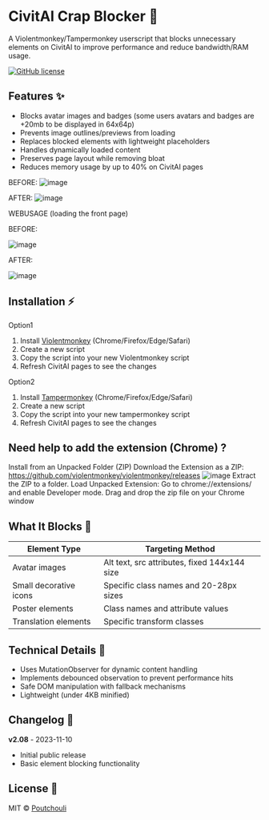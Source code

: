 # CivitAI Crap Blocker 🚫

A Violentmonkey/Tampermonkey userscript that blocks unnecessary elements on CivitAI to improve performance and reduce bandwidth/RAM usage.

[![GitHub license](https://img.shields.io/github/license/Poutchouli/civitai-crap-blocker)](https://github.com/Poutchouli/civitai-crap-blocker/blob/main/LICENSE)

## Features ✨

- Blocks avatar images and badges (some users avatars and badges are +20mb to be displayed in 64x64p)
- Prevents image outlines/previews from loading
- Replaces blocked elements with lightweight placeholders
- Handles dynamically loaded content
- Preserves page layout while removing bloat
- Reduces memory usage by up to 40% on CivitAI pages

BEFORE:
![image](https://github.com/user-attachments/assets/28f7fe1d-4789-4906-869b-5b463c51c7e3)

AFTER:
![image](https://github.com/user-attachments/assets/73f47891-2f1d-40c3-b670-ead9fabcec8d)

WEBUSAGE (loading the front page)

BEFORE:

![image](https://github.com/user-attachments/assets/93dcfe71-757e-46f1-986e-04d0e5f7bb0c)

AFTER:

![image](https://github.com/user-attachments/assets/026183b3-bb92-4784-a2be-4c0cd827a3ef)

## Installation ⚡
Option1
1. Install [Violentmonkey](https://violentmonkey.github.io/) (Chrome/Firefox/Edge/Safari)
2. Create a new script
3. Copy the script into your new Violentmonkey script
4. Refresh CivitAI pages to see the changes

Option2
1. Install [Tampermonkey](https://www.tampermonkey.net/) (Chrome/Firefox/Edge/Safari)
2. Create a new script
3. Copy the script into your new tampermonkey script 
4. Refresh CivitAI pages to see the changes

## Need help to add the extension (Chrome) ?
Install from an Unpacked Folder (ZIP)
Download the Extension as a ZIP:
https://github.com/violentmonkey/violentmonkey/releases
![image](https://github.com/user-attachments/assets/91a99e02-0bb3-46bf-a3c5-1ce42f14e71f)
Extract the ZIP to a folder.
Load Unpacked Extension:
Go to chrome://extensions/ and enable Developer mode.
Drag and drop the zip file on your Chrome window

## What It Blocks 🚮

| Element Type          | Targeting Method                          |
|-----------------------|------------------------------------------|
| Avatar images         | Alt text, src attributes, fixed 144x144 size |
| Small decorative icons | Specific class names and 20-28px sizes   |
| Poster elements       | Class names and attribute values         |
| Translation elements  | Specific transform classes               |

## Technical Details 🔧

- Uses MutationObserver for dynamic content handling
- Implements debounced observation to prevent performance hits
- Safe DOM manipulation with fallback mechanisms
- Lightweight (under 4KB minified)

## Changelog 📜

**v2.08** - 2023-11-10
- Initial public release
- Basic element blocking functionality

## License 📄

MIT © [Poutchouli](https://github.com/Poutchouli)
